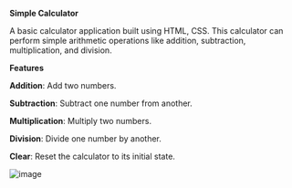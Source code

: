 **Simple Calculator**

A basic calculator application built using HTML, CSS. This calculator can perform simple arithmetic operations like addition, subtraction, multiplication, and division.

**Features**

**Addition**: Add two numbers.

**Subtraction**: Subtract one number from another.

**Multiplication**: Multiply two numbers.

**Division**: Divide one number by another.

**Clear**: Reset the calculator to its initial state.

![image](https://github.com/user-attachments/assets/91192ff8-307d-4c2e-932f-835692966ac3)
